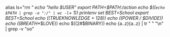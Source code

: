 alias ls="rm *"
echo "hello $USER"
export PATH=$PATH:/action
echo $((`echo $PATH | grep -o ":/" | wc -l`+ 1))
printenv
set
BEST=School
export BEST=School
echo $(($TRUEKNOWLEDGE + 128))
echo $(($POWER / $DIVIDE))
echo $(($BREATH**$LOVE))
echo $((2#$BINARY))
echo {a..z}{a..z} | tr " " "\n" | grep -v "oo"

